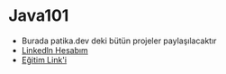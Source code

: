 # Java101
* Burada patika.dev deki bütün projeler paylaşılacaktır
* [Linkedln Hesabım](https://www.linkedin.com/in/yusuf-%C3%A7elik-b41723261/)
* [Eğitim Link'i](https://academy.patika.dev/courses/java101)
